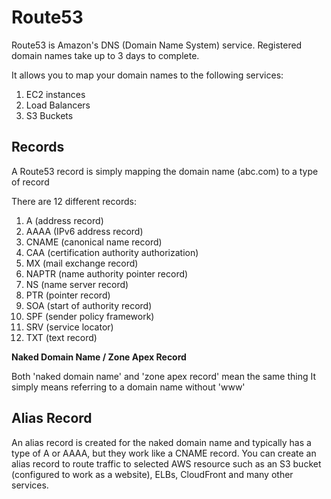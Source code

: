 # Route53

Route53 is Amazon's DNS (Domain Name System) service.
Registered domain names take up to 3 days to complete.

It allows you to map your domain names to the following services:

1. EC2 instances
2. Load Balancers
3. S3 Buckets

## Records

A Route53 record is simply mapping the domain name (abc.com) to a type of record

There are 12 different records:

1. A (address record)
2. AAAA (IPv6 address record)
3. CNAME (canonical name record)
4. CAA (certification authority authorization)
5. MX (mail exchange record)
6. NAPTR (name authority pointer record)
7. NS (name server record)
8. PTR (pointer record)
9. SOA (start of authority record)
10. SPF (sender policy framework)
11. SRV (service locator)
12. TXT (text record)

**Naked Domain Name / Zone Apex Record**

Both 'naked domain name' and 'zone apex record' mean the same thing
It simply means referring to a domain name without 'www'

## Alias Record

An alias record is created for the naked domain name and typically has a type of A or AAAA, but they work like a CNAME record.
You can create an alias record to route traffic to selected AWS resource such as an S3 bucket (configured to work as a website), ELBs, CloudFront and many other services.
